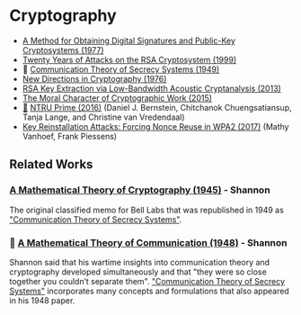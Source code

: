 # Cryptography 

* [A Method for Obtaining Digital Signatures and Public-Key Cryptosystems (1977)](http://people.csail.mit.edu/rivest/Rsapaper.pdf)
* [Twenty Years of Attacks on the RSA Cryptosystem (1999)](https://crypto.stanford.edu/~dabo/papers/RSA-survey.pdf)
* :scroll: [Communication Theory of Secrecy Systems (1949)](communication-theory-of-secrecy-systems.pdf)
* [New Directions in Cryptography (1976)](http://www-ee.stanford.edu/~hellman/publications/24.pdf)
* [RSA Key Extraction via Low-Bandwidth Acoustic Cryptanalysis (2013)](http://www.cs.tau.ac.il/~tromer/papers/acoustic-20131218.pdf)
* [The Moral Character of Cryptographic Work (2015)](http://web.cs.ucdavis.edu/~rogaway/papers/moral-fn.pdf)
* [:scroll:](ntru-prime.pdf) [NTRU Prime (2016)](https://eprint.iacr.org/2016/461.pdf) (Daniel J. Bernstein, Chitchanok Chuengsatiansup, Tanja Lange, and Christine van Vredendaal)
* [Key Reinstallation Attacks: Forcing Nonce Reuse in WPA2 (2017)](https://papers.mathyvanhoef.com/ccs2017.pdf) (Mathy Vanhoef, Frank Piessens)

## Related Works
### [A Mathematical Theory of Cryptography (1945)](https://www.iacr.org/museum/shannon/shannon45.pdf) - Shannon
The original classified memo for Bell Labs that was republished in 1949 as ["Communication Theory of Secrecy Systems"](communication-theory-of-secrecy-systems.pdf).

### :scroll: [A Mathematical Theory of Communication (1948)](../information_theory/a-mathematical-theory-of-communication-1948.pdf) - Shannon
Shannon said that his wartime insights into communication theory and cryptography developed simultaneously and that "they were so close together you couldn’t separate them". ["Communication Theory of Secrecy Systems"](communication-theory-of-secrecy-systems.pdf) incorporates many concepts and formulations that also appeared in his 1948 paper.
